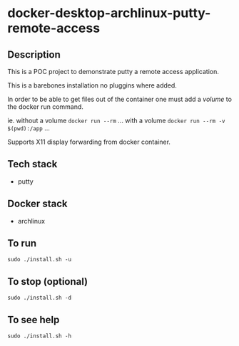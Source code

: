 # docker-desktop-archlinux-putty-remote-access

## Description
This is a POC project to demonstrate putty a remote access application.

This is a barebones installation no pluggins where added.

In order to be able to get files out of the container one must add a *volume* to the docker run command.

ie.
without a volume
`docker run --rm` ...
with a volume
`docker run --rm -v $(pwd):/app` ...

Supports X11 display forwarding from docker container.

## Tech stack
- putty

## Docker stack
- archlinux

## To run
`sudo ./install.sh -u`

## To stop (optional)
`sudo ./install.sh -d`

## To see help
`sudo ./install.sh -h`
